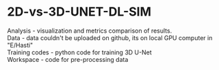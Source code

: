 # 2D-vs-3D-UNET-DL-SIM


Analysis - visualization and metrics comparison of results. <br>
Data - data couldn't be uploaded on github, its on local GPU computer in "E/Hasti"  <br>
Training codes - python code for training 3D U-Net  <br>
Workspace - code for pre-processing data <br>
